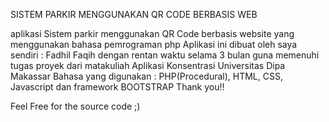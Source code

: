 SISTEM PARKIR MENGGUNAKAN QR CODE BERBASIS WEB 

aplikasi Sistem parkir menggunakan QR Code berbasis website yang menggunakan bahasa pemrograman php
Aplikasi ini dibuat oleh saya sendiri : Fadhil Faqih
dengan rentan waktu selama 3 bulan guna memenuhi tugas proyek dari matakuliah Aplikasi Konsentrasi Universitas Dipa Makassar
Bahasa yang digunakan : PHP(Procedural), HTML, CSS, Javascript dan framework BOOTSTRAP
Thank you!!

Feel Free for the source code ;)
